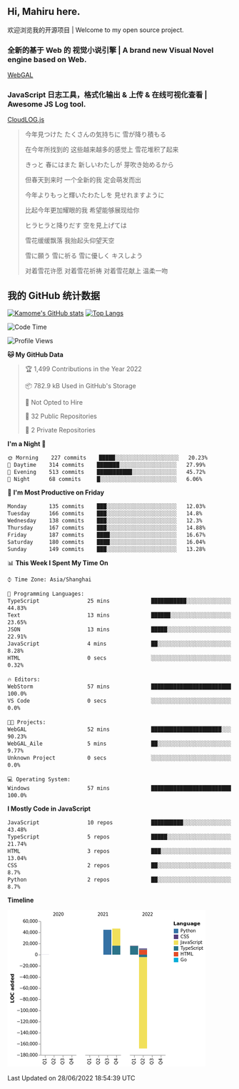 ## Hi, Mahiru here.

欢迎浏览我的开源项目 | Welcome to my open source project.

### 全新的基于 Web 的 视觉小说引擎 | A brand new Visual Novel engine based on Web.

[WebGAL](https://github.com/MakinoharaShoko/WebGAL)

### JavaScript 日志工具，格式化输出 & 上传 & 在线可视化查看 | Awesome JS Log tool.

[CloudLOG.js](https://github.com/MakinoharaShoko/CloudLog.JS)

> 今年見つけた たくさんの気持ちに 雪が降り積もる  
> 
> 在今年所找到的 这些越来越多的感觉上 雪花堆积了起来  
> 
> きっと 春にはまた 新しいわたしが 芽吹き始めるから  
> 
> 但春天到来时 一个全新的我 定会萌发而出  
> 
> 今年よりもっと輝いたわたしを 見せれますように  
> 
> 比起今年更加耀眼的我 希望能够展现给你  
> 
> ヒラヒラと降りだす 空を見上げては  
> 
> 雪花缓缓飘落 我抬起头仰望天空  
> 
> 雪に願う 雪に祈る 雪に優しく キスしよう  
> 
> 对着雪花许愿 对着雪花祈祷 对着雪花献上 温柔一吻

## 我的 GitHub 统计数据

[![Kamome's GitHub stats](https://github-readme-stats.vercel.app/api?username=MakinoharaShoko)](https://github.com/anuraghazra/github-readme-stats)
[![Top Langs](https://github-readme-stats.vercel.app/api/top-langs/?username=MakinoharaShoko&layout=compact)](https://github.com/anuraghazra/github-readme-stats)

<!--
**MakinoharaShoko/MakinoharaShoko** is a ✨ _special_ ✨ repository because its `README.md` (this file) appears on your GitHub profile.

Here are some ideas to get you started:

- 🔭 I’m currently working on ...
- 🌱 I’m currently learning ...
- 👯 I’m looking to collaborate on ...
- 🤔 I’m looking for help with ...
- 💬 Ask me about ...
- 📫 How to reach me: ...
- 😄 Pronouns: ...
- ⚡ Fun fact: ...
-->

<!--START_SECTION:waka-->
![Code Time](http://img.shields.io/badge/Code%20Time-0%20secs-blue)

![Profile Views](http://img.shields.io/badge/Profile%20Views-27-blue)

**🐱 My GitHub Data** 

> 🏆 1,499 Contributions in the Year 2022
 > 
> 📦 782.9 kB Used in GitHub's Storage 
 > 
> 🚫 Not Opted to Hire
 > 
> 📜 32 Public Repositories 
 > 
> 🔑 2 Private Repositories  
 > 
**I'm a Night 🦉** 

```text
🌞 Morning    227 commits    █████░░░░░░░░░░░░░░░░░░░░   20.23% 
🌆 Daytime    314 commits    ███████░░░░░░░░░░░░░░░░░░   27.99% 
🌃 Evening    513 commits    ███████████░░░░░░░░░░░░░░   45.72% 
🌙 Night      68 commits     █░░░░░░░░░░░░░░░░░░░░░░░░   6.06%

```
📅 **I'm Most Productive on Friday** 

```text
Monday       135 commits    ███░░░░░░░░░░░░░░░░░░░░░░   12.03% 
Tuesday      166 commits    ███░░░░░░░░░░░░░░░░░░░░░░   14.8% 
Wednesday    138 commits    ███░░░░░░░░░░░░░░░░░░░░░░   12.3% 
Thursday     167 commits    ███░░░░░░░░░░░░░░░░░░░░░░   14.88% 
Friday       187 commits    ████░░░░░░░░░░░░░░░░░░░░░   16.67% 
Saturday     180 commits    ████░░░░░░░░░░░░░░░░░░░░░   16.04% 
Sunday       149 commits    ███░░░░░░░░░░░░░░░░░░░░░░   13.28%

```


📊 **This Week I Spent My Time On** 

```text
⌚︎ Time Zone: Asia/Shanghai

💬 Programming Languages: 
TypeScript               25 mins             ███████████░░░░░░░░░░░░░░   44.83% 
Text                     13 mins             ██████░░░░░░░░░░░░░░░░░░░   23.65% 
JSON                     13 mins             █████░░░░░░░░░░░░░░░░░░░░   22.91% 
JavaScript               4 mins              ██░░░░░░░░░░░░░░░░░░░░░░░   8.28% 
HTML                     0 secs              ░░░░░░░░░░░░░░░░░░░░░░░░░   0.32%

🔥 Editors: 
WebStorm                 57 mins             █████████████████████████   100.0% 
VS Code                  0 secs              ░░░░░░░░░░░░░░░░░░░░░░░░░   0.0%

🐱‍💻 Projects: 
WebGAL                   52 mins             ██████████████████████░░░   90.23% 
WebGAL_Aile              5 mins              ██░░░░░░░░░░░░░░░░░░░░░░░   9.77% 
Unknown Project          0 secs              ░░░░░░░░░░░░░░░░░░░░░░░░░   0.0%

💻 Operating System: 
Windows                  57 mins             █████████████████████████   100.0%

```

**I Mostly Code in JavaScript** 

```text
JavaScript               10 repos            ██████████░░░░░░░░░░░░░░░   43.48% 
TypeScript               5 repos             █████░░░░░░░░░░░░░░░░░░░░   21.74% 
HTML                     3 repos             ███░░░░░░░░░░░░░░░░░░░░░░   13.04% 
CSS                      2 repos             ██░░░░░░░░░░░░░░░░░░░░░░░   8.7% 
Python                   2 repos             ██░░░░░░░░░░░░░░░░░░░░░░░   8.7%

```


**Timeline**

![Chart not found](https://raw.githubusercontent.com/MakinoharaShoko/MakinoharaShoko/main/charts/bar_graph.png) 


 Last Updated on 28/06/2022 18:54:39 UTC
<!--END_SECTION:waka-->
